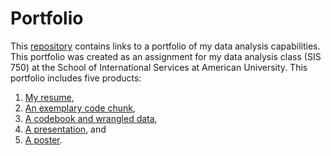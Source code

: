 # Portfolio
This [repository](https://github.com/kelliehaddon/portfolio) contains links to a portfolio of my data analysis capabilities. This portfolio was created as an assignment for my data analysis class (SIS 750) at the School of International Services at American University. This portfolio includes five products:
1. [My resume](kelliehaddon.github.io/resume/),
2. [An exemplary code chunk](https://kelliehaddon.github.io/exemplary-code-chunk/),
3. [A codebook and wrangled data](https://kelliehaddon.github.io/codebook/),
4. [A presentation](kelliehaddon.github.io/presentation/), and
5. [A poster](kelliehaddon.github.io/poster/).
